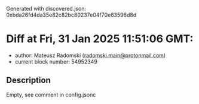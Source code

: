 Generated with discovered.json: 0xbda26fd4da35e82c82bc80237e04f70e63596d8d

# Diff at Fri, 31 Jan 2025 11:51:06 GMT:

- author: Mateusz Radomski (<radomski.main@protonmail.com>)
- current block number: 54952349

## Description

Empty, see comment in config.jsonc
